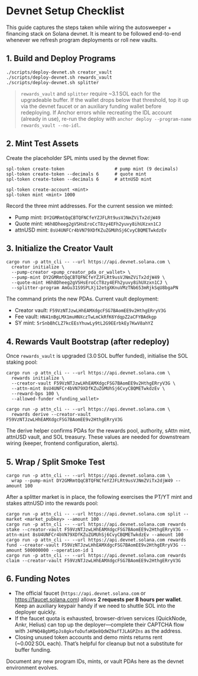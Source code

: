 # Devnet Setup Checklist

This guide captures the steps taken while wiring the autosweeper + financing stack on
Solana devnet. It is meant to be followed end-to-end whenever we refresh program
deployments or roll new vaults.

## 1. Build and Deploy Programs

```
./scripts/deploy-devnet.sh creator_vault
./scripts/deploy-devnet.sh rewards_vault
./scripts/deploy-devnet.sh splitter
```

> `rewards_vault` and `splitter` require ~3.1 SOL each for the upgradeable buffer. If
> the wallet drops below that threshold, top it up via the devnet faucet or an
> auxiliary funding wallet before redeploying.
> If Anchor errors while recreating the IDL account (already in use), re-run the
> deploy with `anchor deploy --program-name rewards_vault --no-idl`.

## 2. Mint Test Assets

Create the placeholder SPL mints used by the devnet flow:

```
spl-token create-token                   # pump mint (9 decimals)
spl-token create-token --decimals 6      # quote mint
spl-token create-token --decimals 6      # attnUSD mint

spl-token create-account <mint>
spl-token mint <mint> 1000
```

Record the three mint addresses. For the current session we minted:

- Pump mint: `DY2GMRmtQqCBTQFNCfeYZJFLRt9usVJNmZViTx2djW49`
- Quote mint: `H6h8Dheeg2gVSHsEroCcT8zy4EFh2yuvy8ihUXzxn1CJ`
- attnUSD mint: `8sU4UNFCr4bVN79XDfKZuZGMUhSj6CvyCBQMETwkdzEv`

## 3. Initialize the Creator Vault

```
cargo run -p attn_cli -- --url https://api.devnet.solana.com \
  creator initialize \
  --pump-creator <pump_creator_pda_or_wallet> \
  --pump-mint DY2GMRmtQqCBTQFNCfeYZJFLRt9usVJNmZViTx2djW49 \
  --quote-mint H6h8Dheeg2gVSHsEroCcT8zy4EFh2yuvy8ihUXzxn1CJ \
  --splitter-program AmGu31S9SPLXj12etgXKnuVMzTNb653mRjkSqU8bgaPN
```

The command prints the new PDAs. Current vault deployment:

- Creator vault: `F59VzNTJzwLHhEAMXdgcFSG7BAomEE9v2HthgERryV3G`
- Fee vault: `HN41nBgLMX1muHNXczTwLmCkRfK6YdqpZ2aCFYBAdkgp`
- SY mint: `5rSnbBhCLZ7kcEEsYhuwLy9tL2G9EErbkEy7KwV8ahYZ`

## 4. Rewards Vault Bootstrap (after redeploy)

Once `rewards_vault` is upgraded (3.0 SOL buffer funded), initialise the SOL staking
pool:

```
cargo run -p attn_cli -- --url https://api.devnet.solana.com \
  rewards initialize \
  --creator-vault F59VzNTJzwLHhEAMXdgcFSG7BAomEE9v2HthgERryV3G \
  --attn-mint 8sU4UNFCr4bVN79XDfKZuZGMUhSj6CvyCBQMETwkdzEv \
  --reward-bps 100 \
  --allowed-funder <funding_wallet>

cargo run -p attn_cli -- --url https://api.devnet.solana.com \
  rewards derive --creator-vault F59VzNTJzwLHhEAMXdgcFSG7BAomEE9v2HthgERryV3G
```

The derive helper confirms PDAs for the rewards pool, authority, sAttn mint, attnUSD
vault, and SOL treasury. These values are needed for downstream wiring (keeper,
frontend configuration, alerts).

## 5. Wrap / Split Smoke Test

```
cargo run -p attn_cli -- --url https://api.devnet.solana.com \
  wrap --pump-mint DY2GMRmtQqCBTQFNCfeYZJFLRt9usVJNmZViTx2djW49 --amount 100
```

After a splitter market is in place, the following exercises the PT/YT mint and
stakes attnUSD into the rewards pool:

```
cargo run -p attn_cli -- --url https://api.devnet.solana.com split --market <market_pubkey> --amount 100
cargo run -p attn_cli -- --url https://api.devnet.solana.com rewards stake --creator-vault F59VzNTJzwLHhEAMXdgcFSG7BAomEE9v2HthgERryV3G --attn-mint 8sU4UNFCr4bVN79XDfKZuZGMUhSj6CvyCBQMETwkdzEv --amount 100
cargo run -p attn_cli -- --url https://api.devnet.solana.com rewards fund --creator-vault F59VzNTJzwLHhEAMXdgcFSG7BAomEE9v2HthgERryV3G --amount 500000000 --operation-id 1
cargo run -p attn_cli -- --url https://api.devnet.solana.com rewards claim --creator-vault F59VzNTJzwLHhEAMXdgcFSG7BAomEE9v2HthgERryV3G
```

## 6. Funding Notes

- The official faucet (`https://api.devnet.solana.com` or https://faucet.solana.com)
  allows **2 requests per 8 hours per wallet**. Keep an auxiliary keypair handy if we
  need to shuttle SOL into the deployer quickly.
- If the faucet quota is exhausted, browser-driven services (QuickNode, Ankr, Helius)
  can top up the deployer—complete their CAPTCHA flow with
  `J4PNQ4BgbM5pJs8gkvfoDufaKQe8QdWZ9afTJLAGPZns` as the address.
- Closing unused token accounts and demo mints returns rent (~0.002 SOL each). That’s
  helpful for cleanup but not a substitute for buffer funding.

Document any new program IDs, mints, or vault PDAs here as the devnet environment
evolves.
